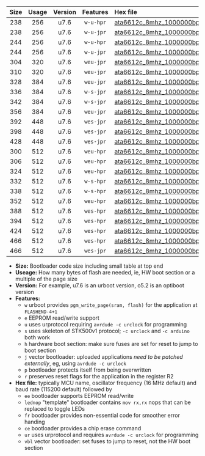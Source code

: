 |Size|Usage|Version|Features|Hex file|
|:-:|:-:|:-:|:-:|:--|
|238|256|u7.6|`w-u-hpr`|[ata6612c_8mhz_1000000bps_ur.hex](https://raw.githubusercontent.com/stefanrueger/urboot/main/ata6612c_8mhz_1000000bps_ur.hex)|
|238|256|u7.6|`w-u-jpr`|[ata6612c_8mhz_1000000bps_ur_vbl.hex](https://raw.githubusercontent.com/stefanrueger/urboot/main/ata6612c_8mhz_1000000bps_ur_vbl.hex)|
|244|256|u7.6|`w-u-hpr`|[ata6612c_8mhz_1000000bps_lednop_ur.hex](https://raw.githubusercontent.com/stefanrueger/urboot/main/ata6612c_8mhz_1000000bps_lednop_ur.hex)|
|244|256|u7.6|`w-u-jpr`|[ata6612c_8mhz_1000000bps_lednop_ur_vbl.hex](https://raw.githubusercontent.com/stefanrueger/urboot/main/ata6612c_8mhz_1000000bps_lednop_ur_vbl.hex)|
|304|320|u7.6|`weu-jpr`|[ata6612c_8mhz_1000000bps_ee_ur_vbl.hex](https://raw.githubusercontent.com/stefanrueger/urboot/main/ata6612c_8mhz_1000000bps_ee_ur_vbl.hex)|
|310|320|u7.6|`weu-jpr`|[ata6612c_8mhz_1000000bps_ee_lednop_ur_vbl.hex](https://raw.githubusercontent.com/stefanrueger/urboot/main/ata6612c_8mhz_1000000bps_ee_lednop_ur_vbl.hex)|
|328|384|u7.6|`weu-jpr`|[ata6612c_8mhz_1000000bps_ee_lednop_fr_ur_vbl.hex](https://raw.githubusercontent.com/stefanrueger/urboot/main/ata6612c_8mhz_1000000bps_ee_lednop_fr_ur_vbl.hex)|
|336|384|u7.6|`w-s-jpr`|[ata6612c_8mhz_1000000bps_vbl.hex](https://raw.githubusercontent.com/stefanrueger/urboot/main/ata6612c_8mhz_1000000bps_vbl.hex)|
|342|384|u7.6|`w-s-jpr`|[ata6612c_8mhz_1000000bps_lednop_vbl.hex](https://raw.githubusercontent.com/stefanrueger/urboot/main/ata6612c_8mhz_1000000bps_lednop_vbl.hex)|
|356|384|u7.6|`weu-jpr`|[ata6612c_8mhz_1000000bps_ee_lednop_fr_ce_ur_vbl.hex](https://raw.githubusercontent.com/stefanrueger/urboot/main/ata6612c_8mhz_1000000bps_ee_lednop_fr_ce_ur_vbl.hex)|
|392|448|u7.6|`wes-jpr`|[ata6612c_8mhz_1000000bps_ee_vbl.hex](https://raw.githubusercontent.com/stefanrueger/urboot/main/ata6612c_8mhz_1000000bps_ee_vbl.hex)|
|398|448|u7.6|`wes-jpr`|[ata6612c_8mhz_1000000bps_ee_lednop_vbl.hex](https://raw.githubusercontent.com/stefanrueger/urboot/main/ata6612c_8mhz_1000000bps_ee_lednop_vbl.hex)|
|428|448|u7.6|`wes-jpr`|[ata6612c_8mhz_1000000bps_ee_lednop_fr_vbl.hex](https://raw.githubusercontent.com/stefanrueger/urboot/main/ata6612c_8mhz_1000000bps_ee_lednop_fr_vbl.hex)|
|300|512|u7.6|`weu-hpr`|[ata6612c_8mhz_1000000bps_ee_ur.hex](https://raw.githubusercontent.com/stefanrueger/urboot/main/ata6612c_8mhz_1000000bps_ee_ur.hex)|
|306|512|u7.6|`weu-hpr`|[ata6612c_8mhz_1000000bps_ee_lednop_ur.hex](https://raw.githubusercontent.com/stefanrueger/urboot/main/ata6612c_8mhz_1000000bps_ee_lednop_ur.hex)|
|324|512|u7.6|`weu-hpr`|[ata6612c_8mhz_1000000bps_ee_lednop_fr_ur.hex](https://raw.githubusercontent.com/stefanrueger/urboot/main/ata6612c_8mhz_1000000bps_ee_lednop_fr_ur.hex)|
|332|512|u7.6|`w-s-hpr`|[ata6612c_8mhz_1000000bps.hex](https://raw.githubusercontent.com/stefanrueger/urboot/main/ata6612c_8mhz_1000000bps.hex)|
|338|512|u7.6|`w-s-hpr`|[ata6612c_8mhz_1000000bps_lednop.hex](https://raw.githubusercontent.com/stefanrueger/urboot/main/ata6612c_8mhz_1000000bps_lednop.hex)|
|352|512|u7.6|`weu-hpr`|[ata6612c_8mhz_1000000bps_ee_lednop_fr_ce_ur.hex](https://raw.githubusercontent.com/stefanrueger/urboot/main/ata6612c_8mhz_1000000bps_ee_lednop_fr_ce_ur.hex)|
|388|512|u7.6|`wes-hpr`|[ata6612c_8mhz_1000000bps_ee.hex](https://raw.githubusercontent.com/stefanrueger/urboot/main/ata6612c_8mhz_1000000bps_ee.hex)|
|394|512|u7.6|`wes-hpr`|[ata6612c_8mhz_1000000bps_ee_lednop.hex](https://raw.githubusercontent.com/stefanrueger/urboot/main/ata6612c_8mhz_1000000bps_ee_lednop.hex)|
|424|512|u7.6|`wes-hpr`|[ata6612c_8mhz_1000000bps_ee_lednop_fr.hex](https://raw.githubusercontent.com/stefanrueger/urboot/main/ata6612c_8mhz_1000000bps_ee_lednop_fr.hex)|
|466|512|u7.6|`wes-hpr`|[ata6612c_8mhz_1000000bps_ee_lednop_fr_ce.hex](https://raw.githubusercontent.com/stefanrueger/urboot/main/ata6612c_8mhz_1000000bps_ee_lednop_fr_ce.hex)|
|466|512|u7.6|`wes-jpr`|[ata6612c_8mhz_1000000bps_ee_lednop_fr_ce_vbl.hex](https://raw.githubusercontent.com/stefanrueger/urboot/main/ata6612c_8mhz_1000000bps_ee_lednop_fr_ce_vbl.hex)|

- **Size:** Bootloader code size including small table at top end
- **Useage:** How many bytes of flash are needed, ie, HW boot section or a multiple of the page size
- **Version:** For example, u7.6 is an urboot version, o5.2 is an optiboot version
- **Features:**
  + `w` urboot provides `pgm_write_page(sram, flash)` for the application at `FLASHEND-4+1`
  + `e` EEPROM read/write support
  + `u` uses urprotocol requiring `avrdude -c urclock` for programming
  + `s` uses skeleton of STK500v1 protocol; `-c urclock` and `-c arduino` both work
  + `h` hardware boot section: make sure fuses are set for reset to jump to boot section
  + `j` vector bootloader: uploaded applications *need to be patched externally*, eg, using `avrdude -c urclock`
  + `p` bootloader protects itself from being overwritten
  + `r` preserves reset flags for the application in the register R2
- **Hex file:** typically MCU name, oscillator frequency (16 MHz default) and baud rate (115200 default) followed by
  + `ee` bootloader supports EEPROM read/write
  + `lednop` "template" bootloader contains `mov rx,rx` nops that can be replaced to toggle LEDs
  + `fr` bootloader provides non-essential code for smoother error handing
  + `ce` bootloader provides a chip erase command
  + `ur` uses urprotocol and requires `avrdude -c urclock` for programming
  + `vbl` vector bootloader: set fuses to jump to reset, not the HW boot section
